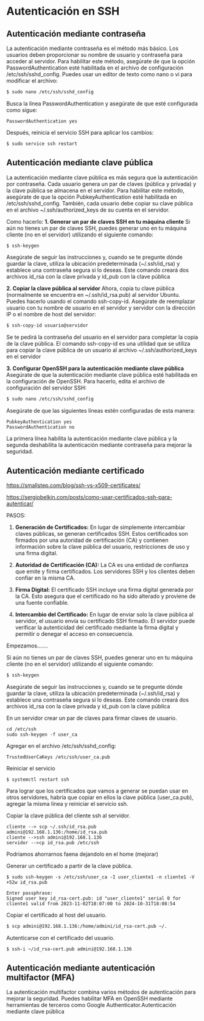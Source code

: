 # Autenticación en SSH


## Autenticación mediante contraseña

La autenticación mediante contraseña es el método más básico. Los usuarios deben proporcionar su nombre de usuario y contraseña para acceder al servidor. Para habilitar este método, asegúrate de que la opción PasswordAuthentication esté habilitada en el archivo de configuración /etc/ssh/sshd_config. Puedes usar un editor de texto como nano o vi para modificar el archivo:

```sh
$ sudo nano /etc/ssh/sshd_config
```
Busca la línea PasswordAuthentication y asegúrate de que esté configurada como sigue:



    PasswordAuthentication yes

Después, reinicia el servicio SSH para aplicar los cambios:

```sh
$ sudo service ssh restart
```


## Autenticación mediante clave pública

La autenticación mediante clave pública es más segura que la autenticación por contraseña. Cada usuario genera un par de claves (pública y privada) y la clave pública se almacena en el servidor. Para habilitar este método, asegúrate de que la opción PubkeyAuthentication esté habilitada en /etc/ssh/sshd_config. También, cada usuario debe copiar su clave pública en el archivo ~/.ssh/authorized_keys de su cuenta en el servidor.

Como hacerlo:
**1. Generar un par de claves SSH en tu máquina cliente**
Si aún no tienes un par de claves SSH, puedes generar uno en tu máquina cliente (no en el servidor) utilizando el siguiente comando:
```sh
$ ssh-keygen
```
Asegúrate de seguir las instrucciones y, cuando se te pregunte dónde guardar la clave, utiliza la ubicación predeterminada (~/.ssh/id_rsa) y establece una contraseña segura si lo deseas.
Este comando creará dos archivos id_rsa con la clave privada y id_pub con la clave pública

**2. Copiar la clave pública al servidor**
Ahora, copia tu clave pública (normalmente se encuentra en ~/.ssh/id_rsa.pub) al servidor Ubuntu. Puedes hacerlo usando el comando ssh-copy-id. Asegúrate de reemplazar usuario con tu nombre de usuario en el servidor y servidor con la dirección IP o el nombre de host del servidor:

```sh
$ ssh-copy-id usuario@servidor
```

Se te pedirá la contraseña del usuario en el servidor para completar la copia de la clave pública.
El comando ssh-copy-id es una utilidad que se utiliza para copiar la clave pública de un usuario al archivo ~/.ssh/authorized_keys en el servidor

**3. Configurar OpenSSH para la autenticación mediante clave pública**
Asegúrate de que la autenticación mediante clave pública esté habilitada en la configuración de OpenSSH. Para hacerlo, edita el archivo de configuración del servidor SSH:

```sh
$ sudo nano /etc/ssh/sshd_config
```
Asegúrate de que las siguientes líneas estén configuradas de esta manera:


    PubkeyAuthentication yes
    PasswordAuthentication no

La primera línea habilita la autenticación mediante clave pública y la segunda deshabilita la autenticación mediante contraseña para mejorar la seguridad.



## Autenticación mediante certificado

https://smallstep.com/blog/ssh-vs-x509-certificates/

https://sergiobelkin.com/posts/como-usar-certificados-ssh-para-autenticar/

PASOS:

1. **Generación de Certificados:**
En lugar de simplemente intercambiar claves públicas, se generan certificados SSH. Estos certificados son firmados por una autoridad de certificación (CA) y contienen información sobre la clave pública del usuario, restricciones de uso y una firma digital.

1. **Autoridad de Certificación (CA):**
La CA es una entidad de confianza que emite y firma certificados. Los servidores SSH y los clientes deben confiar en la misma CA.

1. **Firma Digital:**
El certificado SSH incluye una firma digital generada por la CA. Esto asegura que el certificado no ha sido alterado y proviene de una fuente confiable.

1. **Intercambio del Certificado:**
En lugar de enviar solo la clave pública al servidor, el usuario envía su certificado SSH firmado. El servidor puede verificar la autenticidad del certificado mediante la firma digital y permitir o denegar el acceso en consecuencia.




Empezamos.......

Si aún no tienes un par de claves SSH, puedes generar uno en tu máquina cliente (no en el servidor) utilizando el siguiente comando:

```sh
$ ssh-keygen
```
Asegúrate de seguir las instrucciones y, cuando se te pregunte dónde guardar la clave, utiliza la ubicación predeterminada (~/.ssh/id_rsa) y establece una contraseña segura si lo deseas.
Este comando creará dos archivos id_rsa con la clave privada y id_pub con la clave pública


En un servidor crear un par de claves para firmar claves de usuario.
```
cd /etc/ssh 
sudo ssh-keygen -f user_ca
```
Agregar en el archivo /etc/ssh/sshd_config:

    TrustedUserCaKeys /etc/ssh/user_ca.pub
   
Reiniciar el servicio
```
$ systemctl restart ssh
```

Para lograr que los certificados que vamos a generar se puedan usar en otros servidores, habría que copiar en ellos la clave pública (user_ca.pub), agregar la misma línea y reiniciar el servicio ssh.

Copiar la clave pública del cliente ssh al servidor.
```
cliente --> scp ~/.ssh/id_rsa.pub admini@192.168.1.136:/home/id_rsa.pub
cliente -->ssh admini@192.168.1.136
servidor -->cp id_rsa.pub /etc/ssh
```
Podriamos ahorrarnos faena dejandolo en el home (mejorar)

Generar un certificado a partir de la clave pública.
```
$ sudo ssh-keygen -s /etc/ssh/user_ca -I user_cliente1 -n cliente1 -V +52w id_rsa.pub
```
    Enter passphrase: 
    Signed user key id_rsa-cert.pub: id "user_cliente1" serial 0 for cliente1 valid from 2023-11-02T18:07:00 to 2024-10-31T18:08:54

Copiar el certificado al host del usuario.
```sh
$ scp admini@192.168.1.136:/home/admini/id_rsa-cert.pub ~/.
```
Autenticarse con el certificado del usuario.
```sh
$ ssh-i ~/id_rsa-cert.pub admini@192.168.1.136
```


## Autenticación mediante autenticación multifactor (MFA)

La autenticación multifactor combina varios métodos de autenticación para mejorar la seguridad. Puedes habilitar MFA en OpenSSH mediante herramientas de terceros como Google Authenticator.Autenticación mediante clave pública

